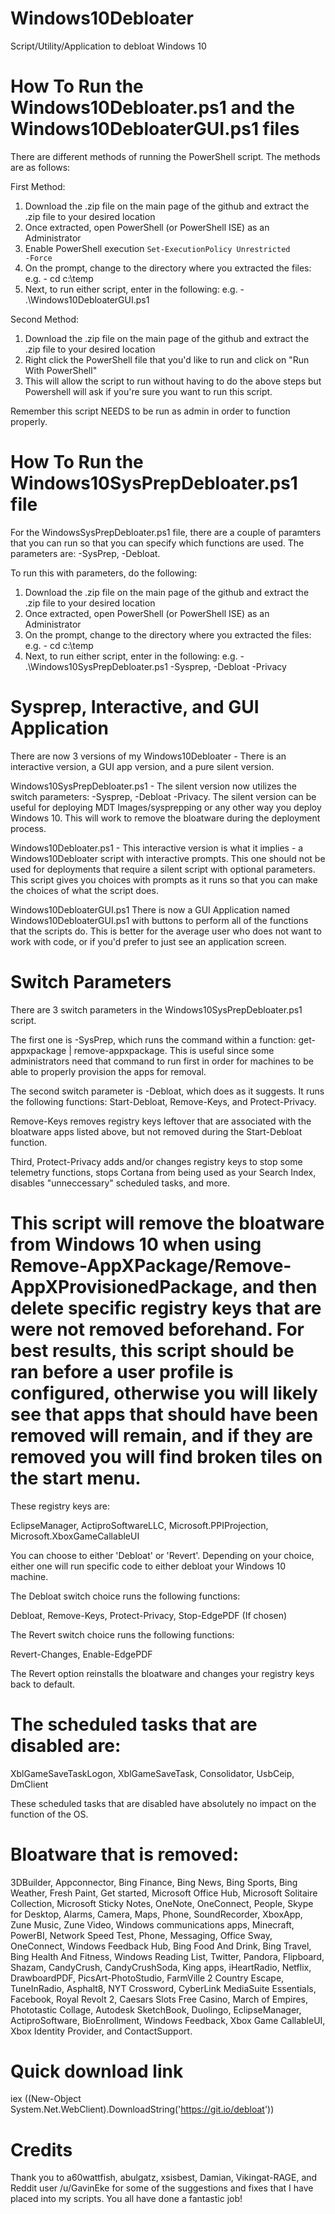 # Windows10Debloater
Script/Utility/Application to debloat Windows 10

# How To Run the Windows10Debloater.ps1 and the Windows10DebloaterGUI.ps1 files

There are different methods of running the PowerShell script. The methods are as follows:

First Method:

1) Download the .zip file on the main page of the github and extract the .zip file to your desired location
2) Once extracted, open PowerShell (or PowerShell ISE) as an Administrator
3) Enable PowerShell execution
<code>Set-ExecutionPolicy Unrestricted -Force</code>
4) On the prompt, change to the directory where you extracted the files:
  e.g. - cd c:\temp
5) Next, to run either script, enter in the following:
  e.g. - .\Windows10DebloaterGUI.ps1
  

Second Method:

1) Download the .zip file on the main page of the github and extract the .zip file to your desired location
2) Right click the PowerShell file that you'd like to run and click on "Run With PowerShell"
3) This will allow the script to run without having to do the above steps but Powershell will ask if you're sure you want to run this script.

Remember this script NEEDS to be run as admin in order to function properly.


# How To Run the Windows10SysPrepDebloater.ps1 file

For the WindowsSysPrepDebloater.ps1 file, there are a couple of paramters that you can run so that you can specify which functions are used. The parameters are:
-SysPrep, -Debloat. 

To run this with parameters, do the following:

1) Download the .zip file on the main page of the github and extract the .zip file to your desired location
2) Once extracted, open PowerShell (or PowerShell ISE) as an Administrator
3) On the prompt, change to the directory where you extracted the files:
  e.g. - cd c:\temp
4) Next, to run either script, enter in the following:
  e.g. - .\Windows10SysPrepDebloater.ps1 -Sysprep, -Debloat -Privacy
  

# Sysprep, Interactive, and GUI Application

There are now 3 versions of my Windows10Debloater - There is an interactive version, a GUI app version, and a pure silent version.

Windows10SysPrepDebloater.ps1 - The silent version now utilizes the switch parameters: -Sysprep, -Debloat -Privacy. The silent version can be useful for deploying MDT Images/sysprepping or any other way you deploy Windows 10. This will work to remove the bloatware during the deployment process.

Windows10Debloater.ps1 - This interactive version is what it implies - a Windows10Debloater script with interactive prompts. This one should not be used for deployments that require a silent script with optional parameters. This script gives you choices with prompts as it runs so that you can make the choices of what the script does.

Windows10DebloaterGUI.ps1 There is now a GUI Application named Windows10DebloaterGUI.ps1 with buttons to perform all of the functions that the scripts do. This is better for the average user who does not want to work with code, or if you'd prefer to just see an application screen. 

# Switch Parameters

There are 3 switch parameters in the Windows10SysPrepDebloater.ps1 script.

The first one is -SysPrep, which runs the command within a function: get-appxpackage | remove-appxpackage. This is useful since some administrators need that command to run first in order for machines to be able to properly provision the apps for removal.

The second switch parameter is -Debloat, which does as it suggests. It runs the following functions: Start-Debloat, Remove-Keys, and Protect-Privacy.

Remove-Keys removes registry keys leftover that are associated with the bloatware apps listed above, but not removed during the Start-Debloat function.

Third, Protect-Privacy adds and/or changes registry keys to stop some telemetry functions, stops Cortana from being used as your Search Index, disables "unneccessary" scheduled tasks, and more.

# This script will remove the bloatware from Windows 10 when using Remove-AppXPackage/Remove-AppXProvisionedPackage, and then delete specific registry keys that are were not removed beforehand. For best results, this script should be ran before a user profile is configured, otherwise you will likely see that apps that should have been removed will remain, and if they are removed you will find broken tiles on the start menu.

These registry keys are:

EclipseManager,
ActiproSoftwareLLC,
Microsoft.PPIProjection,
Microsoft.XboxGameCallableUI

You can choose to either 'Debloat' or 'Revert'. Depending on your choice, either one will run specific code to either debloat your Windows 10 machine.

The Debloat switch choice runs the following functions:

Debloat,
Remove-Keys,
Protect-Privacy,
Stop-EdgePDF (If chosen)

The Revert switch choice runs the following functions:

Revert-Changes,
Enable-EdgePDF

The Revert option reinstalls the bloatware and changes your registry keys back to default. 

# The scheduled tasks that are disabled are:

XblGameSaveTaskLogon,
XblGameSaveTask,
Consolidator,
UsbCeip,
DmClient

These scheduled tasks that are disabled have absolutely no impact on the function of the OS.

# Bloatware that is removed:

3DBuilder,
Appconnector,
Bing Finance,
Bing News,
Bing Sports,
Bing Weather,
Fresh Paint,
Get started,
Microsoft Office Hub,
Microsoft Solitaire Collection,
Microsoft Sticky Notes,
OneNote,
OneConnect,
People,
Skype for Desktop,
Alarms,
Camera,
Maps,
Phone,
SoundRecorder,
XboxApp,
Zune Music,
Zune Video,
Windows communications apps,
Minecraft,
PowerBI,
Network Speed Test,
Phone,
Messaging,
Office Sway,
OneConnect,
Windows Feedback Hub,
Bing Food And Drink,
Bing Travel,
Bing Health And Fitness,
Windows Reading List,
Twitter,
Pandora,
Flipboard,
Shazam,
CandyCrush,
CandyCrushSoda,
King apps,
iHeartRadio,
Netflix,
DrawboardPDF,
PicsArt-PhotoStudio,
FarmVille 2 Country Escape,
TuneInRadio,
Asphalt8,
NYT Crossword,
CyberLink MediaSuite Essentials,
Facebook,
Royal Revolt 2,
Caesars Slots Free Casino,
March of Empires,
Phototastic Collage,
Autodesk SketchBook,
Duolingo,
EclipseManager,
ActiproSoftware,
BioEnrollment,
Windows Feedback,
Xbox Game CallableUI,
Xbox Identity Provider, and
ContactSupport.

# Quick download link

iex ((New-Object System.Net.WebClient).DownloadString('https://git.io/debloat'))

# Credits

Thank you to a60wattfish, abulgatz, xsisbest, Damian, Vikingat-RAGE, and Reddit user /u/GavinEke for some of the suggestions and fixes that I have placed into my scripts. You all have done a fantastic job!
